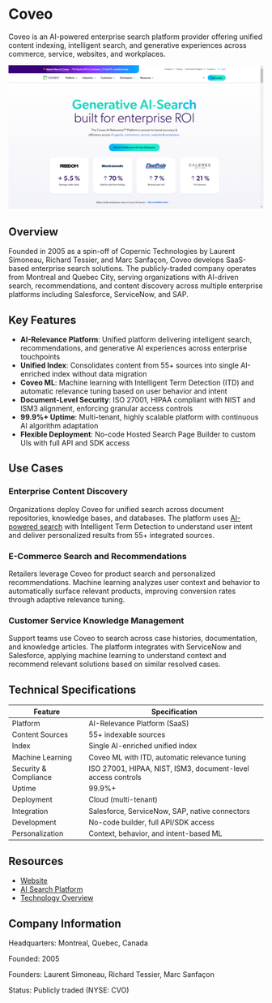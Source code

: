 # Coveo

Coveo is an AI-powered enterprise search platform provider offering unified content indexing, intelligent search, and generative experiences across commerce, service, websites, and workplaces.

![Coveo](assets/coveo.png)

## Overview

Founded in 2005 as a spin-off of Copernic Technologies by Laurent Simoneau, Richard Tessier, and Marc Sanfaçon, Coveo develops SaaS-based enterprise search solutions. The publicly-traded company operates from Montreal and Quebec City, serving organizations with AI-driven search, recommendations, and content discovery across multiple enterprise platforms including Salesforce, ServiceNow, and SAP.

## Key Features

- **AI-Relevance Platform**: Unified platform delivering intelligent search, recommendations, and generative AI experiences across enterprise touchpoints
- **Unified Index**: Consolidates content from 55+ sources into single AI-enriched index without data migration
- **Coveo ML**: Machine learning with Intelligent Term Detection (ITD) and automatic relevance tuning based on user behavior and intent
- **Document-Level Security**: ISO 27001, HIPAA compliant with NIST and ISM3 alignment, enforcing granular access controls
- **99.9%+ Uptime**: Multi-tenant, highly scalable platform with continuous AI algorithm adaptation
- **Flexible Deployment**: No-code Hosted Search Page Builder to custom UIs with full API and SDK access

## Use Cases

### Enterprise Content Discovery
Organizations deploy Coveo for unified search across document repositories, knowledge bases, and databases. The platform uses [AI-powered search](../../capabilities/advanced-ai-capabilities/index.md) with Intelligent Term Detection to understand user intent and deliver personalized results from 55+ integrated sources.

### E-Commerce Search and Recommendations
Retailers leverage Coveo for product search and personalized recommendations. Machine learning analyzes user context and behavior to automatically surface relevant products, improving conversion rates through adaptive relevance tuning.

### Customer Service Knowledge Management
Support teams use Coveo to search across case histories, documentation, and knowledge articles. The platform integrates with ServiceNow and Salesforce, applying machine learning to understand context and recommend relevant solutions based on similar resolved cases.

## Technical Specifications

| Feature | Specification |
|---------|---------------|
| Platform | AI-Relevance Platform (SaaS) |
| Content Sources | 55+ indexable sources |
| Index | Single AI-enriched unified index |
| Machine Learning | Coveo ML with ITD, automatic relevance tuning |
| Security & Compliance | ISO 27001, HIPAA, NIST, ISM3, document-level access controls |
| Uptime | 99.9%+ |
| Deployment | Cloud (multi-tenant) |
| Integration | Salesforce, ServiceNow, SAP, native connectors |
| Development | No-code builder, full API/SDK access |
| Personalization | Context, behavior, and intent-based ML |

## Resources

- [Website](https://www.coveo.com/en)
- [AI Search Platform](https://www.coveo.com/en/platform/intelligent-search)
- [Technology Overview](https://www.coveo.com/en/platform/technology)

## Company Information

Headquarters: Montreal, Quebec, Canada

Founded: 2005

Founders: Laurent Simoneau, Richard Tessier, Marc Sanfaçon

Status: Publicly traded (NYSE: CVO)
